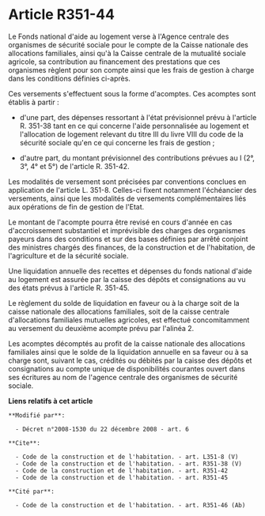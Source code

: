 # Article R351-44

Le Fonds national d'aide au logement verse à l'Agence centrale des organismes de sécurité sociale pour le compte de la Caisse
nationale des allocations familiales, ainsi qu'à la Caisse centrale de la mutualité sociale agricole, sa contribution au
financement des prestations que ces organismes règlent pour son compte ainsi que les frais de gestion à charge dans les
conditions définies ci-après. 

Ces versements s'effectuent sous la forme d'acomptes. Ces acomptes sont établis à partir :

- d'une part, des dépenses ressortant à l'état prévisionnel prévu à l'article R. 351-38 tant en ce qui concerne l'aide
personnalisée au logement et l'allocation de logement relevant du titre III du livre VIII du code de la sécurité sociale
qu'en ce qui concerne les frais de gestion ;

- d'autre part, du montant prévisionnel des contributions prévues au I (2°, 3°, 4° et 5°) de l'article R. 351-42. 

Les modalités de versement sont précisées par conventions conclues en application de l'article L. 351-8. Celles-ci fixent
notamment l'échéancier des versements, ainsi que les modalités de versements complémentaires liés aux opérations de fin de
gestion de l'Etat. 

Le montant de l'acompte pourra être revisé en cours d'année en cas d'accroissement substantiel et imprévisible des charges
des organismes payeurs dans des conditions et sur des bases définies par arrêté conjoint des ministres chargés des finances,
de la construction et de l'habitation, de l'agriculture et de la sécurité sociale. 

Une liquidation annuelle des recettes et dépenses du fonds national d'aide au logement est assurée par la caisse des dépôts
et consignations au vu des états prévus à l'article R. 351-45. 

Le règlement du solde de liquidation en faveur ou à la charge soit de la caisse nationale des allocations familiales, soit de
la caisse centrale d'allocations familiales mutuelles agricoles, est effectué concomitamment au versement du deuxième acompte
prévu par l'alinéa 2. 

Les acomptes décomptés au profit de la caisse nationale des allocations familiales ainsi que le solde de la liquidation
annuelle en sa faveur ou à sa charge sont, suivant le cas, crédités ou débités par la caisse des dépôts et consignations au
compte unique de disponibilités courantes ouvert dans ses écritures au nom de l'agence centrale des organismes de sécurité
sociale.

**Liens relatifs à cet article**

	**Modifié par**:

	  - Décret n°2008-1530 du 22 décembre 2008 - art. 6

	**Cite**:

	  - Code de la construction et de l'habitation. - art. L351-8 (V)
	  - Code de la construction et de l'habitation. - art. R351-38 (V)
	  - Code de la construction et de l'habitation. - art. R351-42
	  - Code de la construction et de l'habitation. - art. R351-45

	**Cité par**:

	  - Code de la construction et de l'habitation. - art. R351-46 (Ab)
